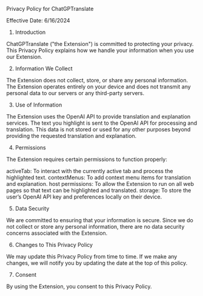Privacy Policy for ChatGPTranslate

Effective Date: 6/16/2024

1. Introduction

ChatGPTranslate ("the Extension") is committed to protecting your privacy. This Privacy Policy explains how we handle your information when you use our Extension.

2. Information We Collect

The Extension does not collect, store, or share any personal information. The Extension operates entirely on your device and does not transmit any personal data to our servers or any third-party servers.

3. Use of Information

The Extension uses the OpenAI API to provide translation and explanation services. The text you highlight is sent to the OpenAI API for processing and translation. This data is not stored or used for any other purposes beyond providing the requested translation and explanation.

4. Permissions

The Extension requires certain permissions to function properly:

activeTab: To interact with the currently active tab and process the highlighted text.
contextMenus: To add context menu items for translation and explanation.
host permissions: To allow the Extension to run on all web pages so that text can be highlighted and translated.
storage: To store the user’s OpenAI API key and preferences locally on their device.

5. Data Security

We are committed to ensuring that your information is secure. Since we do not collect or store any personal information, there are no data security concerns associated with the Extension.

6. Changes to This Privacy Policy

We may update this Privacy Policy from time to time. If we make any changes, we will notify you by updating the date at the top of this policy.

7. Consent

By using the Extension, you consent to this Privacy Policy.